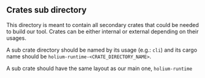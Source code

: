 ## Crates sub directory

This directory is meant to contain all secondary crates that could be needed to build our tool.
Crates can be either internal or external depending on their usages.

A sub crate directory should be named by its usage (e.g.: `cli`) and its cargo name should be 
`holium-runtime-<CRATE_DIRECTORY_NAME>`.

A sub crate should have the same layout as our main one, `holium-runtime`
